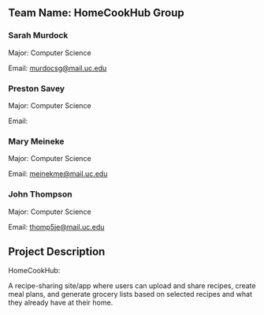 ## Team Name: HomeCookHub Group
### Sarah Murdock

Major: Computer Science 

Email: murdocsg@mail.uc.edu

### Preston Savey

Major: Computer Science 

Email:

### Mary Meineke

Major: Computer Science

Email: meinekme@mail.uc.edu

### John Thompson

Major: Computer Science 

Email: thomp5je@mail.uc.edu

## Project Description
HomeCookHub: 

A recipe-sharing site/app where users can upload and share recipes, create meal plans, and generate grocery lists based on selected recipes and what they already have at their home.

